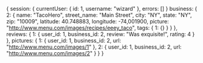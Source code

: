 {
  session: {
    currentUser: {
      id: 1,
      username: "wizard"
      },
    errors: []
  }
  business: {
    2: {
      name: "TacoHero",
      street_name: "Main Street",
      city: "NY",
      state: "NY",
      zip: "10009",
      latitude: 40.748883,
      longitude: -74,001900,
      picture: "http://www.menu.com/images/recipes/eeey_taco",
      tags: {
        1: {}
      }
    }
  },
  reviews: {
    1: {
      user_id: 1,
      business_id: 2,
      review: "Was exquisite!",
      rating: 4
    }
  },
  pictures: {
    1: {
      user_id: 1,
      business_id: 2,
      url: "http://www.menu.com/images/1"
    },
    2: {
      user_id: 1,
      business_id: 2,
      url: "http://www.menu.com/images/2"
    }
  }
}

